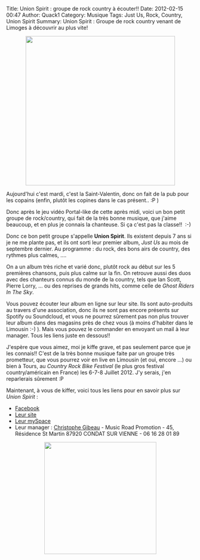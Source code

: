 Title: Union Spirit : groupe de rock country à écouter!!
Date: 2012-02-15 00:47
Author: Quack1
Category: Musique
Tags: Just Us, Rock, Country, Union Spirit
Summary: Union Spirit : Groupe de rock country venant de Limoges à découvrir au plus vite!

<div align=center><a href="static/upload/unionSpirit.jpg"><img src="static/upload/unionSpirit.jpg" width="400" align=center /></a></div>

Aujourd'hui c'est mardi, c'est la Saint-Valentin, donc on fait de la pub
pour les copains (enfin, plutôt les copines dans le cas présent.. :P )

Donc après le jeu vidéo Portal-like de cette après midi, voici un
bon petit groupe de rock/country, qui fait de la très bonne musique, que
j'aime beaucoup, et en plus je connais la chanteuse. Si ça c'est pas la
classe!!  :-)

Donc ce bon petit groupe s'appelle **Union Spirit**. Ils existent depuis
7 ans si je ne me plante pas, et ils ont sorti leur premier album, *Just
Us* au mois de septembre dernier. Au programme : du rock, des bons airs
de country, des rythmes plus calmes, ....

On a un album très riche et varié donc, plutôt rock au début sur les 5
premières chansons, puis plus calme sur la fin. On retrouve aussi des
duos avec des chanteurs connus du monde de la country, tels que Ian
Scott, Pierre Lorry, ... ou des reprises de grands hits, comme celle de
*Ghost Riders In The Sky*.

Vous pouvez écouter leur album en ligne sur leur site. Ils sont
auto-produits au travers d'une association, donc ils ne sont pas encore
présents sur Spotify ou Soundcloud, et vous ne pourrez sûrement pas non
plus trouver leur album dans des magasins près de chez vous (à moins
d'habiter dans le Limousin :-) ). Mais vous pouvez le commander en
envoyant un mail à leur manager. Tous les liens juste en dessous!!

J'espère que vous aimez, moi je kiffe grave, et pas seulement parce que
je les connais!! C'est de la très bonne musique faite par un groupe très
prometteur, que vous pourrez voir en live en Limousin (et oui, encore
...) ou bien à Tours, au *Country Rock Bike Festival* (le plus gros
festival country/américain en France) les 6-7-8 Juillet 2012. J'y
serais, j'en reparlerais sûrement :P

Maintenant, à vous de kiffer, voici tous les liens pour en savoir plus
sur *Union Spirit* :

-   [Facebook][]
-   [Leur site][]
-   [Leur mySpace][]
-   Leur manager : [Christophe Gibeau][] - Music Road Promotion - 45,
    Résidence St Martin 87920 CONDAT SUR VIENNE - 06 16 28 01 89

</p>
<div align=center><a href="static/upload/us1.jpg"><img src="static/upload/us1.jpg" width="300" align=center /></a></div>

  [Facebook]: http://www.facebook.com/pages/UNION-SPIRIT/54919506106 "Page Facebook de Union Spirit"
  [Leur site]: http://www.union-spirit.com/index.php  "Site de Union Spirit"
  [Leur mySpace]: http://www.myspace.com/unionspirit  "Myspace ce Union Spirit"
  [Christophe Gibeau]: mailto:music_road87@yahoo.fr "Mail Music Road Promotion"
